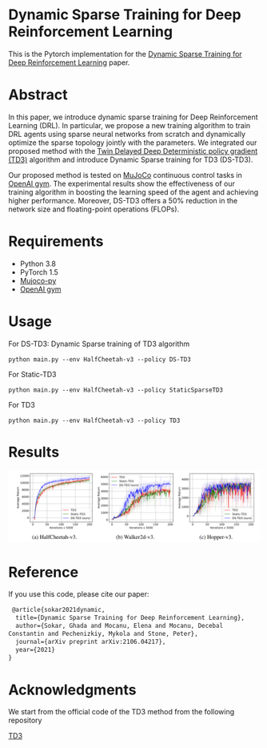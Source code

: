 # Dynamic Sparse Training for Deep Reinforcement Learning

This is the Pytorch implementation for the [Dynamic Sparse Training for Deep Reinforcement Learning](https://arxiv.org/pdf/2106.04217.pdf) paper.

# Abstract
In this paper, we introduce dynamic sparse training for Deep Reinforcement Learning (DRL). In particular, we propose a new training algorithm to train DRL agents using sparse neural networks from scratch and dynamically optimize the sparse topology jointly with the parameters. We integrated our proposed method with the [Twin Delayed Deep Deterministic policy gradient (TD3)](https://arxiv.org/abs/1802.09477) algorithm and introduce Dynamic Sparse training for TD3 (DS-TD3). 

Our proposed method is tested on [MuJoCo](http://www.mujoco.org/) continuous control tasks in [OpenAI gym](https://github.com/openai/gym).
The experimental results show the effectiveness of our training algorithm in boosting the learning speed of the agent and achieving higher performance. Moreover, DS-TD3 offers a 50% reduction in the network size and floating-point operations (FLOPs).

# Requirements
* Python 3.8
* PyTorch 1.5
* [Mujoco-py](https://github.com/openai/mujoco-py) 
* [OpenAI gym](https://github.com/openai/gym)

# Usage

For DS-TD3: Dynamic Sparse training of TD3 algorithm 
```
python main.py --env HalfCheetah-v3 --policy DS-TD3
```

For Static-TD3
```
python main.py --env HalfCheetah-v3 --policy StaticSparseTD3
```

For TD3
```
python main.py --env HalfCheetah-v3 --policy TD3
```

# Results
![](results.PNG)
# Reference 

If you use this code, please cite our paper:
```
 @article{sokar2021dynamic,
  title={Dynamic Sparse Training for Deep Reinforcement Learning},
  author={Sokar, Ghada and Mocanu, Elena and Mocanu, Decebal Constantin and Pechenizkiy, Mykola and Stone, Peter},
  journal={arXiv preprint arXiv:2106.04217},
  year={2021}
}
```

# Acknowledgments
We start from the official code of the TD3 method from the following repository

[TD3](https://github.com/sfujim/TD3)
